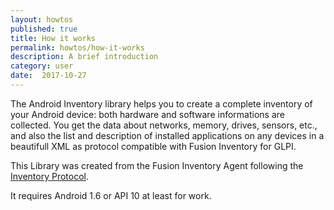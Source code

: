 ```yaml
---
layout: howtos
published: true
title: How it works
permalink: howtos/how-it-works
description: A brief introduction
category: user
date:  2017-10-27
---
```

The Android Inventory library helps you to create a complete inventory of your Android device: both hardware and software informations are collected. You get the data about networks, memory, drives, sensors, etc., and also the list and description of installed applications on any devices in a beautifull XML as protocol compatible with Fusion Inventory for GLPI.

This Library was created from the Fusion Inventory Agent following the [Inventory Protocol](http://fusioninventory.org/documentation/dev/spec/protocol/inventory.html "Click here to learn more").

It requires Android 1.6 or API 10 at least for work.
